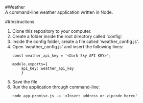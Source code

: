 #Weather  
A command-line weather application written in Node.  

##Instructions  
1. Clone this repository to your computer.  
2. Create a folder inside the root directory called 'config'.  
3. Inside the config folder, create a file called 'weather_config.js'.  
4. Open 'weather_config.js' and insert the following lines:  
	```
	const weather_api_key = '<Dark Sky API KEY>';

	module.exports={
		api_key: weather_api_key
		}
	```
5. Save the file
6. Run the application through command-line:  
	```
	node app-promise.js -a '<Insert address or zipcode here>'
	```
